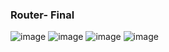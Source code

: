 ### Router- Final

![image](https://github.com/abhisheks008/Cognizant-Java-FSE-Hands-ons-2023/assets/68724349/3882ae71-df5b-4d2f-aa80-440b5b0bc2bf)
![image](https://github.com/abhisheks008/Cognizant-Java-FSE-Hands-ons-2023/assets/68724349/6f42adfa-e9b9-4fbc-9022-7f9a0d6ef913)
![image](https://github.com/abhisheks008/Cognizant-Java-FSE-Hands-ons-2023/assets/68724349/e63203e8-fdfb-48bc-8e88-5e5a2baafe94)
![image](https://github.com/abhisheks008/Cognizant-Java-FSE-Hands-ons-2023/assets/68724349/a0937ee0-0c22-4cb6-9a0e-8d9f6d87934b)
